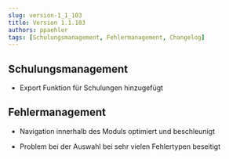 ```yaml
---
slug: version-1_1_103
title: Version 1.1.103
authors: ppaehler
tags: [Schulungsmanagement, Fehlermanagement, Changelog]
---
```


## Schulungsmanagement

- Export Funktion für Schulungen hinzugefügt

## Fehlermanagement

- Navigation innerhalb des Moduls optimiert und beschleunigt

- Problem bei der Auswahl bei sehr vielen Fehlertypen beseitigt
